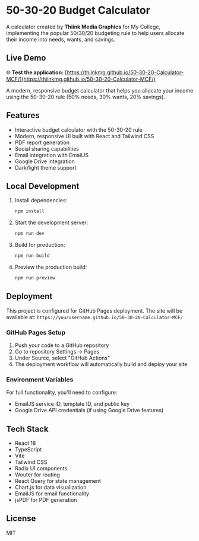 # 50-30-20 Budget Calculator

A calculator created by **Thiink Media Graphics** for My College, implementing the popular 50/30/20 budgeting rule to help users allocate their income into needs, wants, and savings.

## Live Demo

🌐 **Test the application:** [https://thiinkmg.github.io/50-30-20-Calculator-MCF/](https://thiinkmg.github.io/50-30-20-Calculator-MCF/)

A modern, responsive budget calculator that helps you allocate your income using the 50-30-20 rule (50% needs, 30% wants, 20% savings).

## Features

- Interactive budget calculator with the 50-30-20 rule
- Modern, responsive UI built with React and Tailwind CSS
- PDF report generation
- Social sharing capabilities
- Email integration with EmailJS
- Google Drive integration
- Dark/light theme support

## Local Development

1. Install dependencies:
   ```bash
   npm install
   ```

2. Start the development server:
   ```bash
   npm run dev
   ```

3. Build for production:
   ```bash
   npm run build
   ```

4. Preview the production build:
   ```bash
   npm run preview
   ```

## Deployment

This project is configured for GitHub Pages deployment. The site will be available at:
`https://yourusername.github.io/50-30-20-Calculator-MCF/`

### GitHub Pages Setup

1. Push your code to a GitHub repository
2. Go to repository Settings → Pages
3. Under Source, select "GitHub Actions"
4. The deployment workflow will automatically build and deploy your site

### Environment Variables

For full functionality, you'll need to configure:

- EmailJS service ID, template ID, and public key
- Google Drive API credentials (if using Google Drive features)

## Tech Stack

- React 18
- TypeScript
- Vite
- Tailwind CSS
- Radix UI components
- Wouter for routing
- React Query for state management
- Chart.js for data visualization
- EmailJS for email functionality
- jsPDF for PDF generation

## License

MIT
